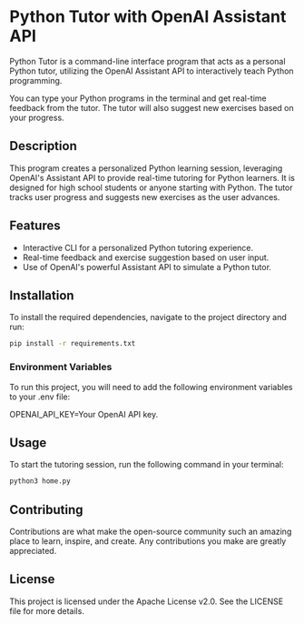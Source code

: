 # Python Tutor with OpenAI Assistant API

Python Tutor is a command-line interface program that acts as a personal Python tutor, utilizing the OpenAI Assistant API to interactively teach Python programming.

You can type your Python programs in the terminal and get real-time feedback from the tutor. The tutor will also suggest new exercises based on your progress.

## Description

This program creates a personalized Python learning session, leveraging OpenAI's Assistant API to provide real-time tutoring for Python learners. It is designed for high school students or anyone starting with Python. The tutor tracks user progress and suggests new exercises as the user advances.

## Features

- Interactive CLI for a personalized Python tutoring experience.
- Real-time feedback and exercise suggestion based on user input.
- Use of OpenAI's powerful Assistant API to simulate a Python tutor.

## Installation

To install the required dependencies, navigate to the project directory and run:

```bash
pip install -r requirements.txt
```

### Environment Variables
To run this project, you will need to add the following environment variables to your .env file:

OPENAI_API_KEY=Your OpenAI API key.

## Usage
To start the tutoring session, run the following command in your terminal:

```bash
python3 home.py
```

## Contributing
Contributions are what make the open-source community such an amazing place to learn, inspire, and create. Any contributions you make are greatly appreciated.

## License
This project is licensed under the Apache License v2.0. See the LICENSE file for more details.

